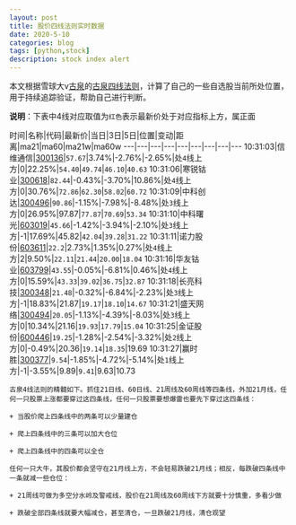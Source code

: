 ```yaml
---
layout: post
title: 股价四线法则实时数据
date: 2020-5-10
categories: blog
tags: [python,stock]
description: stock index alert
---
```



本文根据雪球大v[古泉](https://xueqiu.com/u/7148646888)的[古泉四线法则](https://xueqiu.com/7148646888/130498192)，计算了自己的一些自选股当前所处位置，用于持续追踪验证，帮助自己进行判断。

**说明**：下表中4线对应取值为`红色`表示最新价处于对应指标上方，属正面

时间|名称|代码|最新价|当日|3日|5日|位置|变动|距离|ma21|ma60|ma21w|ma60w
---|---|---|---|---|---|---|---|---
10:31:03|信维通信|[300136](https://xueqiu.com/S/SZ300136)|`57.67`|3.74%|-2.76%|-2.65%|处`4`线上方|0|22.25%|`54.40`|`49.74`|`46.10`|`40.63`
10:31:06|寒锐钴业|[300618](https://xueqiu.com/S/SZ300618)|`82.44`|-0.43%|-3.70%|10.86%|处`4`线上方|0|30.76%|`72.86`|`62.30`|`58.02`|`60.72`
10:31:09|中科创达|[300496](https://xueqiu.com/S/SZ300496)|`90.86`|-1.15%|-7.98%|-8.48%|处`3`线上方|0|26.95%|97.87|`77.87`|`70.69`|`53.34`
10:31:10|中科曙光|[603019](https://xueqiu.com/S/SH603019)|`45.66`|-1.42%|-3.94%|-2.10%|处`3`线上方|-1|17.69%|45.82|`42.04`|`39.28`|`31.22`
10:31:11|诺力股份|[603611](https://xueqiu.com/S/SH603611)|`22.2`|2.73%|1.35%|0.27%|处`4`线上方|2|9.50%|`22.11`|`21.44`|`20.00`|`18.04`
10:31:16|华友钴业|[603799](https://xueqiu.com/S/SH603799)|`43.55`|-0.05%|-6.81%|0.46%|处`4`线上方|0|15.59%|`43.33`|`39.02`|`36.75`|`32.87`
10:31:18|长亮科技|[300348](https://xueqiu.com/S/SZ300348)|`21.48`|-0.32%|-6.84%|-2.23%|处`3`线上方|-1|18.83%|21.87|`19.17`|`18.10`|`14.67`
10:31:21|盛天网络|[300494](https://xueqiu.com/S/SZ300494)|`20.05`|-1.13%|-4.39%|-8.03%|处`3`线上方|0|10.34%|21.16|`19.93`|`17.79`|`15.04`
10:31:25|金证股份|[600446](https://xueqiu.com/S/SH600446)|`19.25`|-1.28%|-2.54%|-3.32%|处`2`线上方|0|-0.49%|20.36|`19.14`|`18.35`|19.69
10:31:27|赢时胜|[300377](https://xueqiu.com/S/SZ300377)|`9.54`|-1.85%|-4.72%|-5.14%|处`1`线上方|-1|-3.55%|9.89|`9.41`|9.63|10.73

```
古泉4线法则的精髓如下。抓住21日线、60日线、21周线及60周线等四条线，外加21月线，任何一只股票上涨都要穿过这四条线，任何一只股票要想爆雷也要先下穿过这四条线：

+ 当股价爬上四条线中的两条可以少量建仓

+ 爬上四条线中的三条可以加大仓位

+ 爬上四条线中的四条可以全仓

任何一只大牛，其股价都会坚守在21月线上方，不会轻易跌破21月线；相反，每跌破四条线中一条就减一些仓位：

+ 21周线可做为多空分水岭及警戒线，股价在21周线及60周线下方就要十分慎重，多看少做

+ 跌破全部四条线就要大幅减仓，甚至清仓，一旦跌破21月线，清仓观望
```